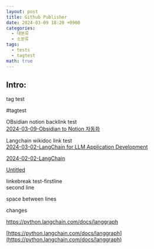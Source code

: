 ```yaml
---  
layout: post  
title: Github Publisher  
date: 2024-03-09 18:20 +0900  
categories:  
  - 대분류  
  - 소분류  
tags:  
  - tests  
  - tagtest  
math: true  
---  
```

  
## Intro:   
  
tag test  
  
#tagtest  
  
OBsidian notion backlink test  
[2024-03-09-Obsidian to Notion 자동화](./2024-03-09-Obsidian%2520to%2520Notion%2520%EC%9E%90%EB%8F%99%ED%99%94.md#)  
  
Langchain wikidoc link test  
[2024-03-02-LangChain for LLM Application Development](./2024-03-02-LangChain%2520for%2520LLM%2520Application%2520Development.md#)  
  
  
[2024-02-02-LangChain](./2024-02-02-LangChain.md#)  
  
[Untitled](_posts/Untitled.md)  
  
  
linkebreak test-firstline  
second line  
  
space between lines  
  
changes  
  
https://python.langchain.com/docs/langgraph  
  
[https://python.langchain.com/docs/langgraph](https://python.langchain.com/docs/langgraph)  
  
